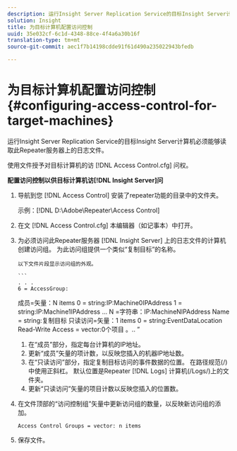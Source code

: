 ```yaml
---
description: 运行Insight Server Replication Service的目标Insight Server计算机必须能够读取此Repeater服务器上的日志文件。
solution: Insight
title: 为目标计算机配置访问控制
uuid: 35e032cf-6c1d-4348-88ce-4f4a6a30b16f
translation-type: tm+mt
source-git-commit: aec1f7b14198cdde91f61d490a235022943bfedb

---
```



# 为目标计算机配置访问控制{#configuring-access-control-for-target-machines}

运行Insight Server Replication Service的目标Insight Server计算机必须能够读取此Repeater服务器上的日志文件。

使用文件授予对目标计算机的访 [!DNL Access Control.cfg] 问权。

**配置访问控制以供目标计算机访[!DNL Insight Server]问**

1. 导航到您 [!DNL Access Control] 安装了repeater功能的目录中的文件夹。

   示例：[!DNL D:\Adobe\Repeater\Access Control]

1. 在文 [!DNL Access Control.cfg] 本编辑器（如记事本）中打开。
1. 为必须访问此Repeater服务器 [!DNL Insight Server] 上的日志文件的计算机创建访问组。 为此访问组提供一个类似“复制目标”的名称。

       以下文件片段显示访问组的外观。
       
       ```
       . . .
       6 = AccessGroup:
      成员=矢量：N items
     0 = string:IP:Machine0IPAddress
     1 = string:IP:Machine1IPAddress
    ...
       N =字符串：IP:MachineNIPAddress
     Name = string:复制目标
    只读访问=矢量：1 items
     0 = string:EventDataLocation
     Read-Write Access = vector:0个项目
    。..
      ”
   
   1. 在“成员”部分，指定每台计算机的IP地址。
   1. 更新“成员”矢量的项计数，以反映您插入的机器IP地址数。
   1. 在“只读访问”部分，指定复制目标访问的事件数据的位置。 在路径规范(/)中使用正斜杠。 默认位置是Repeater [!DNL Logs] 计算机(/Logs/)上的文件夹。
   1. 更新“只读访问”矢量的项目计数以反映您插入的位置数。

1. 在文件顶部的“访问控制组”矢量中更新访问组的数量，以反映新访问组的添加。

   ```
   Access Control Groups = vector: n items
   ```

1. 保存文件。
